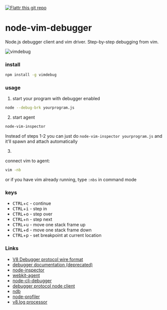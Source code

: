 [![Flattr this git repo](http://api.flattr.com/button/flattr-badge-large.png)](https://flattr.com/submit/auto?user_id=sidorares&url=https://github.com/sidorares/node-vim-debugger&title=node-vim-debugger&language=&tags=github&category=software)

node-vim-debugger
=================

Node.js debugger client and vim driver. Step-by-step debugging from vim.

![vimdebug](https://cloud.githubusercontent.com/assets/173025/3963425/7c2322b0-277b-11e4-8bd0-506fe8f9ba8a.gif)

### install

```sh
npm install -g vimdebug
```

### usage

1) start your program with debugger enabled

```sh
node --debug-brk yourprogram.js
```

2) start agent

```sh
node-vim-inspector
```

Instead of steps 1-2 you can just do `node-vim-inspector yourprogram.js` and it'll spawn and attach automatically

3)
connect vim to agent:
```sh
vim -nb
```
or if you have vim already running, type `:nbs` in command mode

### keys

  - <kbd>CTRL</kbd>+<kbd>c</kbd> - continue
  - <kbd>CTRL</kbd>+<kbd>i</kbd> - step in
  - <kbd>CTRL</kbd>+<kbd>o</kbd> - step over
  - <kbd>CTRL</kbd>+<kbd>n</kbd> - step next
  - <kbd>CTRL</kbd>+<kbd>u</kbd> - move one stack frame up
  - <kbd>CTRL</kbd>+<kbd>d</kbd> - move one stack frame down
  - <kbd>CTRL</kbd>+<kbd>p</kbd> - set breakpoint at current location


### Links

  - [V8 Debugger protocol wire format](https://code.google.com/p/v8/wiki/DebuggerProtocol)
  - [debugger documentation (deprecated)](http://nodejs.org/api/debugger.html)
  - [node-inspector](https://github.com/node-inspector/node-inspector)
  - [webkit-agent](https://github.com/c4milo/node-webkit-agent)
  - [node-cli-debugger](https://github.com/sidorares/node-cli-debugger)
  - [debugger protocol node client](https://github.com/sidorares/v8-debugger-protocol)
  - [ndb](https://github.com/smtlaissezfaire/ndb)
  - [node-profiler](https://github.com/bnoordhuis/node-profiler)
  - [v8.log processor](https://github.com/sidorares/node-tick)
